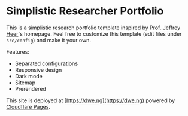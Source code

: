 # Simplistic Researcher Portfolio

This is a simplistic research portfolio template inspired by [Prof. Jeffrey Heer](https://homes.cs.washington.edu/~jheer/)'s homepage.
Feel free to customize this template (edit files under `src/config`) and make it your own.

Features:

- Separated configurations
- Responsive design
- Dark mode
- Sitemap
- Prerendered

This site is deployed at [https://dwe.ng](https://dwe.ng) powered by [Cloudflare Pages](https://pages.cloudflare.com/).
